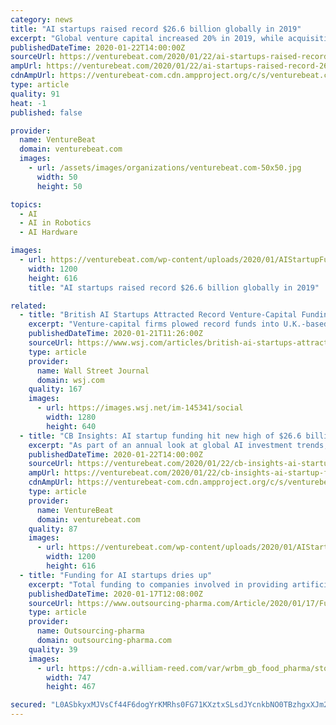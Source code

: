 ```yaml
---
category: news
title: "AI startups raised record $26.6 billion globally in 2019"
excerpt: "Global venture capital increased 20% in 2019, while acquisitions jumped 24.8% from the previous year. According to a new report from CB Insights, AI companies raised $26.58 billion across 2,235 deals in 2019, up from 1,940 deals the previous year that totaled $22.148 billion. The 2019 numbers included 10 rounds of more than $100 million that ..."
publishedDateTime: 2020-01-22T14:00:00Z
sourceUrl: https://venturebeat.com/2020/01/22/ai-startups-raised-record-26-6-billion-globally-in-2019/
ampUrl: https://venturebeat.com/2020/01/22/ai-startups-raised-record-26-6-billion-globally-in-2019/amp/
cdnAmpUrl: https://venturebeat-com.cdn.ampproject.org/c/s/venturebeat.com/2020/01/22/ai-startups-raised-record-26-6-billion-globally-in-2019/amp/
type: article
quality: 91
heat: -1
published: false

provider:
  name: VentureBeat
  domain: venturebeat.com
  images:
    - url: /assets/images/organizations/venturebeat.com-50x50.jpg
      width: 50
      height: 50

topics:
  - AI
  - AI in Robotics
  - AI Hardware

images:
  - url: https://venturebeat.com/wp-content/uploads/2020/01/AIStartupFunding.png?fit=1200%2C616&strip=all
    width: 1200
    height: 616
    title: "AI startups raised record $26.6 billion globally in 2019"

related:
  - title: "British AI Startups Attracted Record Venture-Capital Funding in 2019"
    excerpt: "Venture-capital firms plowed record funds into U.K.-based artificial-intelligence startups last year, shaking off factors such as Brexit and European data-privacy regulations. U.K. artificial-intelligence startups received about $3.2 billion in venture-capital funding in 2019, an increase of 23% from $2.6 billion in 2018, according to a study ..."
    publishedDateTime: 2020-01-21T11:26:00Z
    sourceUrl: https://www.wsj.com/articles/british-ai-startups-attracted-record-venture-capital-funding-in-2019-11579602600
    type: article
    provider:
      name: Wall Street Journal
      domain: wsj.com
    quality: 167
    images:
      - url: https://images.wsj.net/im-145341/social
        width: 1280
        height: 640
  - title: "CB Insights: AI startup funding hit new high of $26.6 billion in 2019"
    excerpt: "As part of an annual look at global AI investment trends, CB Insights today reports that AI startups raised a record $26.6 billion in 2019 spanning more than 2,200 deals worldwide. That’s compared to roughly 1,900 deals totaling $22.1 billion in 2018 and about 1,700 deals totaling $16.8 billion in 2017. The reported high in AI investments ..."
    publishedDateTime: 2020-01-22T14:00:00Z
    sourceUrl: https://venturebeat.com/2020/01/22/cb-insights-ai-startup-funding-hit-new-high-of-26-6-billion-in-2019/
    ampUrl: https://venturebeat.com/2020/01/22/cb-insights-ai-startup-funding-hit-new-high-of-26-6-billion-in-2019/amp/
    cdnAmpUrl: https://venturebeat-com.cdn.ampproject.org/c/s/venturebeat.com/2020/01/22/cb-insights-ai-startup-funding-hit-new-high-of-26-6-billion-in-2019/amp/
    type: article
    provider:
      name: VentureBeat
      domain: venturebeat.com
    quality: 87
    images:
      - url: https://venturebeat.com/wp-content/uploads/2020/01/AIStartupFunding.png?fit=1200%2C616&strip=all
        width: 1200
        height: 616
  - title: "Funding for AI startups dries up"
    excerpt: "Total funding to companies involved in providing artificial intelligence (AI) services to the pharmaceutical industry was down by 23% from 2018 to 2019, according to research by Signify Research . In 2018, venture capital funding to the sector totaled $1.7bn (€1.5bn) but this fell to approximately $1.3bn in 2019. At the same time ..."
    publishedDateTime: 2020-01-17T12:08:00Z
    sourceUrl: https://www.outsourcing-pharma.com/Article/2020/01/17/Funding-for-AI-startups-dries-up
    type: article
    provider:
      name: Outsourcing-pharma
      domain: outsourcing-pharma.com
    quality: 39
    images:
      - url: https://cdn-a.william-reed.com/var/wrbm_gb_food_pharma/storage/images/publications/pharmaceutical-science/outsourcing-pharma.com/headlines/clinical-development/funding-for-ai-startups-dries-up/10558357-1-eng-GB/Funding-for-AI-startups-dries-up.jpg
        width: 747
        height: 467

secured: "L0ASbkyxMJVsCf44F6dogYrKMRhs0FG71KXztxSLsdJYcnkbNO0TBzhgxXJm2+OC1Ie/ZJkMWG4rnTaHalZFGkTqDZi1cKafHq5qdJ2KVv0TQpwL7NTmv2m7k3suSZJuOqQqv2MHOfWkF5elbBVvJrkHrr32MsGyHIiVAgFhfmW91lp2g1a+src8bMZlJUXiffvh4hlQMed+9Qk3lKBJpyUYI3fKBWEPFrnmByORtNtEI90XQMkJYXCIcWniA4mxWjK25A7t+afexQ5OanQt9UKWi6t4X4GiN1WfM9JOoKg8Z+fAigep7RmI6K3B8+UcmtRsIVGmKJg+Prajg9DlzC02mB9AOgCrIyFcQmfpGhui2K3oywLJjSZACdwIkA6aiYanZZ5o8P9HNne8Ppk9j/WwtjnRQTDp/mDR9rO/9bnzV2qyGYq8YohuvcTNwTCU8SF35usJpxkSXVCobiHa5Ga5F87iDbV+3nLpVBT0EGA=;nTebdYgcAcpJuZ0tvKLUiw=="
---
```


